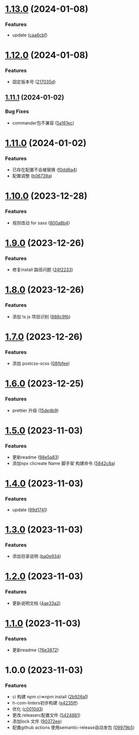 # [1.13.0](https://github.com/raincolor/H-com-linters/compare/v1.12.0...v1.13.0) (2024-01-08)


### Features

* update ([caa6cbf](https://github.com/raincolor/H-com-linters/commit/caa6cbf95e9d1e4b5afc29202df8146f311fcf35))

# [1.12.0](https://github.com/raincolor/H-com-linters/compare/v1.11.1...v1.12.0) (2024-01-08)


### Features

* 固定版本号 ([217035d](https://github.com/raincolor/H-com-linters/commit/217035df9092526b296ab65002ac58b04a7ea3f9))

## [1.11.1](https://github.com/raincolor/H-com-linters/compare/v1.11.0...v1.11.1) (2024-01-02)


### Bug Fixes

* commander包不兼容 ([5a161ec](https://github.com/raincolor/H-com-linters/commit/5a161ecda1d29a2a8cd6279c5293f4bab3f4c0b8))

# [1.11.0](https://github.com/raincolor/H-com-linters/compare/v1.10.0...v1.11.0) (2024-01-02)


### Features

* 已存在配置不会被替换 ([f0dd6a4](https://github.com/raincolor/H-com-linters/commit/f0dd6a49a99404bb1d69b5feaaa4899eb97732d5))
* 配置调整 ([b06739a](https://github.com/raincolor/H-com-linters/commit/b06739ad08169c9430fa00e3a60c776358a102a7))

# [1.10.0](https://github.com/raincolor/H-com-linters/compare/v1.9.0...v1.10.0) (2023-12-28)


### Features

* 规则改动 for sass ([800a8b4](https://github.com/raincolor/H-com-linters/commit/800a8b40db52e79c63a80263a690ec2f25dca112))

# [1.9.0](https://github.com/raincolor/H-com-linters/compare/v1.8.0...v1.9.0) (2023-12-26)


### Features

* 修复install 路径问题 ([24f2233](https://github.com/raincolor/H-com-linters/commit/24f22339598d63e50208a28fafde7c3420865a60))

# [1.8.0](https://github.com/raincolor/H-com-linters/compare/v1.7.0...v1.8.0) (2023-12-26)


### Features

* 添加 ts js 项目识别 ([888c9fb](https://github.com/raincolor/H-com-linters/commit/888c9fb227180a115a9d0a436622722249cb56ac))

# [1.7.0](https://github.com/raincolor/H-com-linters/compare/v1.6.0...v1.7.0) (2023-12-26)


### Features

* 添加 postcss-scss ([08fbfee](https://github.com/raincolor/H-com-linters/commit/08fbfee68827b535d1c156e120f7724181fc927a))

# [1.6.0](https://github.com/raincolor/H-com-linters/compare/v1.5.0...v1.6.0) (2023-12-25)


### Features

* prettier 升级 ([15dedb9](https://github.com/raincolor/H-com-linters/commit/15dedb9e20670fc59f660aad91e270041284d3d6))

# [1.5.0](https://github.com/raincolor/H-com-linters/compare/v1.4.0...v1.5.0) (2023-11-03)


### Features

* 更新readme ([98e5a83](https://github.com/raincolor/H-com-linters/commit/98e5a832b6468fa9bf8de93dfd34a92ea5624061))
* 添加npx clicreate Name  脚手架 构建命令 ([5842c8a](https://github.com/raincolor/H-com-linters/commit/5842c8a41a2991dabe7342539d31662e9e80e5c1))

# [1.4.0](https://github.com/raincolor/H-com-linters/compare/v1.3.0...v1.4.0) (2023-11-03)


### Features

* update ([99d1741](https://github.com/raincolor/H-com-linters/commit/99d1741da78422a33431cc9974d92d4be975da66))

# [1.3.0](https://github.com/raincolor/H-com-linters/compare/v1.2.0...v1.3.0) (2023-11-03)


### Features

* 添加目录说明 ([ba0e934](https://github.com/raincolor/H-com-linters/commit/ba0e934b2d18b60aeafef800106b52e1e6dd995e))

# [1.2.0](https://github.com/raincolor/H-com-linters/compare/v1.1.0...v1.2.0) (2023-11-03)


### Features

* 更新说明文档 ([4ae33a2](https://github.com/raincolor/H-com-linters/commit/4ae33a22d235dbd83f1d0a96219491ed7bf546e7))

# [1.1.0](https://github.com/raincolor/H-com-linters/compare/v1.0.0...v1.1.0) (2023-11-03)


### Features

* 更新readme ([76e3872](https://github.com/raincolor/H-com-linters/commit/76e3872b38559801cd29b45efe312dcffbe2c032))

# 1.0.0 (2023-11-03)


### Features

*  ci 构建 npm ci=>npm install ([2b926a1](https://github.com/raincolor/H-com-linters/commit/2b926a17c00dcbd6a442b5ff33d49b0026773330))
* h-com-linters初步构建 ([e4235ff](https://github.com/raincolor/H-com-linters/commit/e4235ff0bcc5d94746ee69fd09b30e46dcaf0104))
* 优化 ([c0010d3](https://github.com/raincolor/H-com-linters/commit/c0010d3538661f9937efc6cd4ff8b4951dab0767))
* 更改.releaserc配置文件 ([5424881](https://github.com/raincolor/H-com-linters/commit/5424881c9817b05084bf5e655f9bfec80069483b))
* 添加lock 文件 ([90372ee](https://github.com/raincolor/H-com-linters/commit/90372eecf8faa628ad1567cb3070579e5b628fb3))
* 配置github actions 使用semantic-release自动发包 ([09979b5](https://github.com/raincolor/H-com-linters/commit/09979b5339aa184dc736652d3db77fd981082f93))
